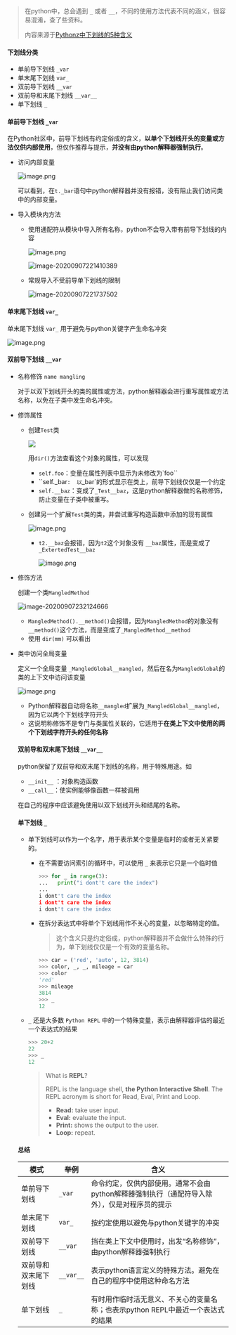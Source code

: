 > 在python中，总会遇到 `_` 或者 `__`，不同的使用方法代表不同的涵义，很容易混淆，查了些资料。
>
> 内容来源于[Pythonz中下划线的5种含义](https://mp.weixin.qq.com/s/Z9BqZrsZVZgSeja9VYdK0w)



#### 下划线分类

- 单前导下划线 `_var`
- 单末尾下划线 `var_`
- 双前导下划线 `__var`
- 双前导和末尾下划线 `__var__`
- 单下划线 `_`

#### 单前导下划线 `_var`

在Python社区中，前导下划线有约定俗成的含义，**以单个下划线开头的变量或方法仅供内部使用**，但仅作推荐与提示，**并没有由python解释器强制执行**。

- 访问内部变量

  ![image.png](https://i.loli.net/2020/09/04/YJCwD24aWAl7tNz.png)

  可以看到，在`t._bar`语句中python解释器并没有报错，没有阻止我们访问类中的内部变量。

- 导入模块内方法

  - 使用通配符从模块中导入所有名称，python不会导入带有前导下划线的内容

    ![image.png](https://i.loli.net/2020/09/07/SgEAfV8aGoFXekh.png)

    ![image-20200907221410389](C:\Users\jiush\AppData\Roaming\Typora\typora-user-images\image-20200907221410389.png)
    
  - 常规导入不受前导单下划线的限制
  
    ![image-20200907221737502](C:\Users\jiush\AppData\Roaming\Typora\typora-user-images\image-20200907221737502.png)



#### 单末尾下划线 `var_`

单末尾下划线 `var_` 用于避免与python关键字产生命名冲突

![image.png](https://i.loli.net/2020/09/07/1WTikwMycvjGKmf.png)



#### 双前导下划线 `__var`

- 名称修饰 `name mangling`

  对于以双下划线开头的类的属性或方法，python解释器会进行重写属性或方法名称，以免在子类中发生命名冲突。

- 修饰属性

  - 创建`Test`类

    ![](https://i.loli.net/2020/09/07/RImO8ELPzdNug5s.png)

    用`dir()`方法查看这个对象的属性，可以发现

    * `self.foo`：变量在属性列表中显示为未修改为`foo``
    * ``self._bar`:  以`_bar`的形式显示在类上，前导下划线仅仅是一个约定
    * `self.__baz`：变成了`_Test__baz`，这是python解释器做的名称修饰，防止变量在子类中被重写。

  - 创建另一个扩展`Test`类的类，并尝试重写构造函数中添加的现有属性

    ![image.png](https://i.loli.net/2020/09/07/XlQ7mcBUOGuykdr.png)

    - `t2.__baz`会报错，因为`t2`这个对象没有 `__baz`属性，而是变成了`_ExtertedTest__baz`

      ![image.png](https://i.loli.net/2020/09/07/PwJiU2HemfZqgzh.png)

- 修饰方法

  创建一个类`MangledMethod`

  ![image-20200907232124666](C:\Users\jiush\AppData\Roaming\Typora\typora-user-images\image-20200907232124666.png)

  - `MangledMethod().__method()`会报错，因为`MangledMethod`的对象没有`__method()`这个方法，而是变成了`_MangledMethod__method`
  - 使用 `dir(mm)` 可以看出

- 类中访问全局变量

  定义一个全局变量 `_MangledGlobal__mangled`，然后在名为`MangledGlobal`的类的上下文中访问该变量

  ![image.png](https://i.loli.net/2020/09/07/qoPkYs43RjScaOu.png)

  - Python解释器自动将名称`__mangled`扩展为`_MangledGlobal__mangled`，因为它以两个下划线字符开头
  - 这说明称修饰不是专门与类属性关联的，它适用于**在类上下文中使用的两个下划线字符开头的任何名称**

  

  #### 双前导和双末尾下划线 `__var__`

  python保留了双前导和双末尾下划线的名称，用于特殊用途。如

  -  `__init__`  ：对象构造函数
  - `__call__`：使实例能够像函数一样被调用

  在自己的程序中应该避免使用以双下划线开头和结尾的名称。

  

  #### 单下划线 `_`

  - 单下划线可以作为一个名字，用于表示某个变量是临时的或者无关紧要的。

    - 在不需要访问索引的循环中，可以使用 `_` 来表示它只是一个临时值

      ```python
      >>> for _ in range(3):
      ...   print("i dont't care the index")
      ...
      i dont't care the index
      i dont't care the index
      i dont't care the index
      ```

    - 在拆分表达式中将单个下划线用作不关心的变量，以忽略特定的值。

      > 这个含义只是约定俗成，python解释器并不会做什么特殊的行为，单下划线仅仅是一个有效的变量名称。

      ```python
      >>> car = ('red', 'auto', 12, 3814)
      >>> color, _, _, mileage = car
      >>> color
      'red'
      >>> mileage
      3814
      >>> _
      12
      ```

  - `_` 还是大多数 `Python REPL` 中的一个特殊变量，表示由解释器评估的最近一个表达式的结果

    ```python
    >>> 20+2
    22
    >>> _
    12
    ```

    > What is **REPL**? 
    >
    > REPL is the language shell, **the Python Interactive Shell**. The REPL acronym is short for Read, Eval, Print and Loop.
    >
    > - **Read:** take user input.
    > - **Eval:** evaluate the input.
    > - **Print:** shows the output to the user.
    > - **Loop:** repeat.

  

  #### 总结

  | 模式                 | 举例      | 含义                                                         |
  | -------------------- | --------- | ------------------------------------------------------------ |
  | 单前导下划线         | `_var`    | 命令约定，仅供内部使用。通常不会由python解释器强制执行（通配符导入除外），仅是对程序员的提示 |
  | 单末尾下划线         | `var_`    | 按约定使用以避免与python关键字的冲突                         |
  | 双前导下划线         | `__var`   | 挡在类上下文中使用时，出发“名称修饰”，由python解释器强制执行 |
  | 双前导和双末尾下划线 | `__var__` | 表示python语言定义的特殊方法。避免在自己的程序中使用这种命名方法 |
  | 单下划线             | `_`       | 有时用作临时活无意义、不关心的变量名称；也表示python REPL中最近一个表达式的结果 |

  

     


​      

